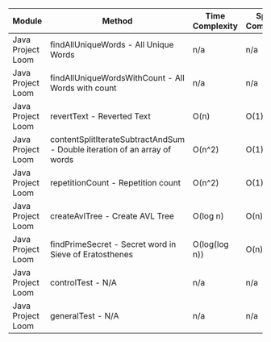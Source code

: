 | Module | Method | Time Complexity | Space Complexity | Repetitions | Measured Duration | Machine |
|---|---|---|---|---|---|---|
| Java Project Loom | findAllUniqueWords - All Unique Words | n/a | n/a | 10000 | 2005 | Prototype |
| Java Project Loom | findAllUniqueWordsWithCount - All Words with count | n/a | n/a | 10000 | 1674 | Prototype |
| Java Project Loom | revertText - Reverted Text | O(n) | O(1) | 10000 | 414 | Prototype |
| Java Project Loom | contentSplitIterateSubtractAndSum - Double iteration of an array of words | O(n^2) | O(1) | 10000 | 1634 | Prototype |
| Java Project Loom | repetitionCount - Repetition count | O(n^2) | O(1) | 10000 | 2969 | Prototype |
| Java Project Loom | createAvlTree - Create AVL Tree | O(log n) | O(n) | 10000 | 1478 | Prototype |
| Java Project Loom | findPrimeSecret - Secret word in Sieve of Eratosthenes | O(log(log n)) | O(n) | 10000 | 306 | Prototype |
| Java Project Loom | controlTest - N/A | n/a | n/a | 10000 | 766 | Prototype |
| Java Project Loom | generalTest - N/A | n/a | n/a | 10000 | 243 | Prototype |

